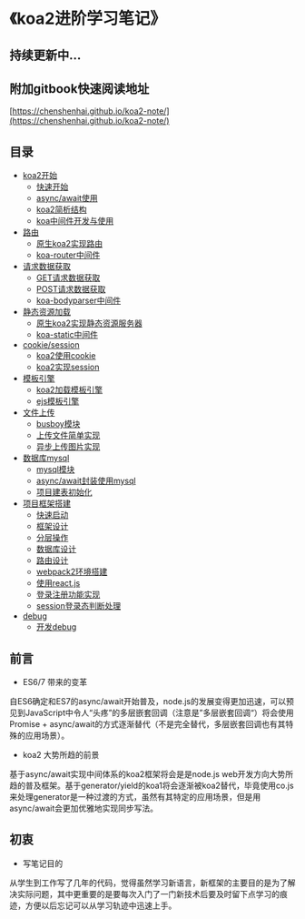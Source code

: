 # 《koa2进阶学习笔记》

## 持续更新中...

## 附加gitbook快速阅读地址
[https://chenshenhai.github.io/koa2-note/](https://chenshenhai.github.io/koa2-note/)

## 目录
* [koa2开始]()
    * [快速开始](https://github.com/ChenShenhai/koa2-note/blob/master/note/start/quick.md)
    * [async/await使用](https://github.com/ChenShenhai/koa2-note/blob/master/note/start/async.md)
    * [koa2简析结构](https://github.com/ChenShenhai/koa2-note/blob/master/note/start/info.md)
    * [koa中间件开发与使用](https://github.com/ChenShenhai/koa2-note/blob/master/note/start/middleware.md)
* [路由]()
    * [原生koa2实现路由](https://github.com/ChenShenhai/koa2-note/blob/master/note/route/simple.md)
    * [koa-router中间件](https://github.com/ChenShenhai/koa2-note/blob/master/note/route/koa-router.md)
* [请求数据获取]()
    * [GET请求数据获取](https://github.com/ChenShenhai/koa2-note/blob/master/note/request/get.md)
    * [POST请求数据获取](https://github.com/ChenShenhai/koa2-note/blob/master/note/request/post.md)
    * [koa-bodyparser中间件](https://github.com/ChenShenhai/koa2-note/blob/master/note/request/post-use-middleware.md)
* [静态资源加载]()
    * [原生koa2实现静态资源服务器](https://github.com/ChenShenhai/koa2-note/blob/master/note/static/server.md)
    * [koa-static中间件](https://github.com/ChenShenhai/koa2-note/blob/master/note/static/middleware.md)
* [cookie/session]()
    * [koa2使用cookie](https://github.com/ChenShenhai/koa2-note/blob/master/note/cookie/info.md)
    * [koa2实现session](https://github.com/ChenShenhai/koa2-note/blob/master/note/session/info.md)
* [模板引擎]()
    * [koa2加载模板引擎](https://github.com/ChenShenhai/koa2-note/blob/master/note/template/add.md)
    * [ejs模板引擎](https://github.com/ChenShenhai/koa2-note/blob/master/note/template/ejs.md)
* [文件上传]()
    * [busboy模块](https://github.com/ChenShenhai/koa2-note/blob/master/note/upload/busboy.md)
    * [上传文件简单实现](https://github.com/ChenShenhai/koa2-note/blob/master/note/upload/simple.md)
    * [异步上传图片实现](https://github.com/ChenShenhai/koa2-note/blob/master/note/upload/pic-async.md)
* [数据库mysql]()
    * [mysql模块](https://github.com/ChenShenhai/koa2-note/blob/master/note/mysql/info.md)    
    * [async/await封装使用mysql](https://github.com/ChenShenhai/koa2-note/blob/master/note/mysql/async.md)
    * [项目建表初始化](https://github.com/ChenShenhai/koa2-note/blob/master/note/mysql/init.md)
* [项目框架搭建]()
    * [快速启动](https://github.com/ChenShenhai/koa2-note/blob/master/note/project/start.md)
    * [框架设计](https://github.com/ChenShenhai/koa2-note/blob/master/note/project/framework.md)
    * [分层操作](https://github.com/ChenShenhai/koa2-note/blob/master/note/project/layer.md)
    * [数据库设计](https://github.com/ChenShenhai/koa2-note/blob/master/note/project/sql.md)
    * [路由设计](https://github.com/ChenShenhai/koa2-note/blob/master/note/project/route.md)
    * [webpack2环境搭建](https://github.com/ChenShenhai/koa2-note/blob/master/note/project/webpack2.md)
    * [使用react.js](https://github.com/ChenShenhai/koa2-note/blob/master/note/project/react.md)
    * [登录注册功能实现](https://github.com/ChenShenhai/koa2-note/blob/master/note/project/sign.md)
    * [session登录态判断处理](https://github.com/ChenShenhai/koa2-note/blob/master/note/project/session.md) 
* [debug]()
    * [开发debug](https://github.com/ChenShenhai/koa2-note/blob/master/note/debug/info.md)

## 前言
- ES6/7 带来的变革

自ES6确定和ES7的async/await开始普及，node.js的发展变得更加迅速，可以预见到JavaScript中令人“头疼”的多层嵌套回调（注意是”多层嵌套回调“）将会使用Promise + async/await的方式逐渐替代（不是完全替代，多层嵌套回调也有其特殊的应用场景）。

- koa2 大势所趋的前景

基于async/await实现中间体系的koa2框架将会是是node.js web开发方向大势所趋的普及框架。基于generator/yield的koa1将会逐渐被koa2替代，毕竟使用co.js来处理generator是一种过渡的方式，虽然有其特定的应用场景，但是用async/await会更加优雅地实现同步写法。

## 初衷

- 写笔记目的

从学生到工作写了几年的代码，觉得虽然学习新语言，新框架的主要目的是为了解决实际问题，其中更重要的是要每次入门了一门新技术后要及时留下点学习的痕迹，方便以后忘记可以从学习轨迹中迅速上手。

